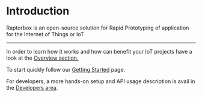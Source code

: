 # Introduction

Raptorbox is an open-source solution for Rapid Prototyping of application for the Internet of Things or IoT

---

In order to learn how it works and how can benefit your IoT projects have a look at the [Overview section.](//pages/overview/introduction.md)

To start quickly follow our [Getting Started](//pages/documentation/getting-started.md) page.

For developers, a more hands-on setup and API usage description is avail in the [Developers area](//pages/documentation/developers.md).

